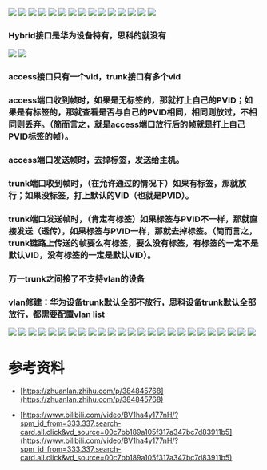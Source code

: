 ![](https://raw.githubusercontent.com/ji92/markdown_picture/master/images/20230829223050.png)
![](https://raw.githubusercontent.com/ji92/markdown_picture/master/images/20230829223108.png)
 ![](https://raw.githubusercontent.com/ji92/markdown_picture/master/images/20230829223149.png)
 ![](https://raw.githubusercontent.com/ji92/markdown_picture/master/images/20230829223212.png)
 ![](https://raw.githubusercontent.com/ji92/markdown_picture/master/images/20230829223225.png)
 ![](https://raw.githubusercontent.com/ji92/markdown_picture/master/images/20230829223347.png)
 ![](https://raw.githubusercontent.com/ji92/markdown_picture/master/images/20230829223424.png)
 ![](https://raw.githubusercontent.com/ji92/markdown_picture/master/images/20230829223447.png)
 ![](https://raw.githubusercontent.com/ji92/markdown_picture/master/images/20230829223621.png)
 ![](https://raw.githubusercontent.com/ji92/markdown_picture/master/images/20230829223658.png)
 ![](https://raw.githubusercontent.com/ji92/markdown_picture/master/images/20230829223925.png)
 ![](https://raw.githubusercontent.com/ji92/markdown_picture/master/images/20230829224058.png)
 ![](https://raw.githubusercontent.com/ji92/markdown_picture/master/images/20230829224259.png)
 ![](https://raw.githubusercontent.com/ji92/markdown_picture/master/images/20230829224317.png)
 ![](https://raw.githubusercontent.com/ji92/markdown_picture/master/images/20230829224617.png)

### Hybrid接口是华为设备特有，思科的就没有

 ![](https://raw.githubusercontent.com/ji92/markdown_picture/master/images/20230829224404.png)
 ![](https://raw.githubusercontent.com/ji92/markdown_picture/master/images/20230829224815.png)

### access接口只有一个vid，trunk接口有多个vid

### access端口收到帧时，如果是无标签的，那就打上自己的PVID；如果是有标签的，那就查看是否与自己的PVID相同，相同则放过，不相同则丢弃。（简而言之，就是access端口放行后的帧就是打上自己PVID标签的帧）。

### access端口发送帧时，去掉标签，发送给主机。

### trunk端口收到帧时，（在允许通过的情况下）如果有标签，那就放行；如果没标签，打上默认的VID（也就是PVID）。

### trunk端口发送帧时，（肯定有标签）如果标签与PVID不一样，那就直接发送（透传），如果标签与PVID一样，那就去掉标签。（简而言之，trunk链路上传送的帧要么有标签，要么没有标签，有标签的一定不是默认VID，没有标签的一定是默认VID）。

### 万一trunk之间接了不支持vlan的设备

### vlan修建：华为设备trunk默认全部不放行，思科设备trunk默认全部放行，都需要配置vlan list

![](https://raw.githubusercontent.com/ji92/markdown_picture/master/images/20230829230359.png)
![](https://raw.githubusercontent.com/ji92/markdown_picture/master/images/20230829230413.png)
![](https://raw.githubusercontent.com/ji92/markdown_picture/master/images/20230829230429.png)
![](https://raw.githubusercontent.com/ji92/markdown_picture/master/images/20230829230642.png)
![](https://raw.githubusercontent.com/ji92/markdown_picture/master/images/20230829230519.png)
![](https://raw.githubusercontent.com/ji92/markdown_picture/master/images/20230829230656.png)
![](https://raw.githubusercontent.com/ji92/markdown_picture/master/images/20230829230714.png)
![](https://raw.githubusercontent.com/ji92/markdown_picture/master/images/20230829230725.png)
![](https://raw.githubusercontent.com/ji92/markdown_picture/master/images/20230829230736.png)
![](https://raw.githubusercontent.com/ji92/markdown_picture/master/images/20230829230745.png)
![](https://raw.githubusercontent.com/ji92/markdown_picture/master/images/20230829230808.png)
![](https://raw.githubusercontent.com/ji92/markdown_picture/master/images/20230829230824.png)
![](https://raw.githubusercontent.com/ji92/markdown_picture/master/images/20230829230839.png)
![](https://raw.githubusercontent.com/ji92/markdown_picture/master/images/20230829230852.png)
![](https://raw.githubusercontent.com/ji92/markdown_picture/master/images/20230829231049.png)
![](https://raw.githubusercontent.com/ji92/markdown_picture/master/images/20230829231115.png)
![](https://raw.githubusercontent.com/ji92/markdown_picture/master/images/20230829231219.png)
![](https://raw.githubusercontent.com/ji92/markdown_picture/master/images/20230829231242.png)
![](https://raw.githubusercontent.com/ji92/markdown_picture/master/images/20230829231253.png)
![](https://raw.githubusercontent.com/ji92/markdown_picture/master/images/20230829231302.png)
![](https://raw.githubusercontent.com/ji92/markdown_picture/master/images/20230829231315.png)
![](https://raw.githubusercontent.com/ji92/markdown_picture/master/images/20230829231325.png)
![](https://raw.githubusercontent.com/ji92/markdown_picture/master/images/20230829231334.png)
![](https://raw.githubusercontent.com/ji92/markdown_picture/master/images/20230829231405.png)
![](https://raw.githubusercontent.com/ji92/markdown_picture/master/images/20230829231414.png)

# 参考资料

+ [https://zhuanlan.zhihu.com/p/384845768](https://zhuanlan.zhihu.com/p/384845768)

+ [https://www.bilibili.com/video/BV1ha4y177nH/?spm_id_from=333.337.search-card.all.click&vd_source=00c7bb189a105f317a347bc7d83911b5](https://www.bilibili.com/video/BV1ha4y177nH/?spm_id_from=333.337.search-card.all.click&vd_source=00c7bb189a105f317a347bc7d83911b5)
